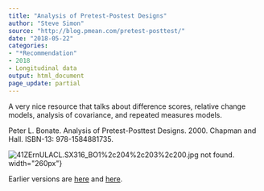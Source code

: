 ```yaml
---
title: "Analysis of Pretest-Postest Designs"
author: "Steve Simon"
source: "http://blog.pmean.com/pretest-posttest/"
date: "2018-05-22"
categories:
- "*Recommendation"
- 2018
- Longitudinal data
output: html_document
page_update: partial
---
```


A very nice resource that talks about difference scores, relative change models, analysis of covariance, and repeated measures models.

<!---More--->

Peter L. Bonate. Analysis of Pretest-Posttest Designs. 2000. Chapman and Hall. ISBN-13: 978-1584881735.

![41ZErnULACL._SX316_BO1%2c204%2c203%2c200_.jpg not found.](http://www.pmean.com/new-images/18/pretest-posttest01.png) width="260px"}

Earlier versions are [here][sim1] and [here][sim2].
 
[sim1]: http://blog.pmean.com/pretest-posttest/
[sim2]: http://new.pmean.com/pretest-posttest/
